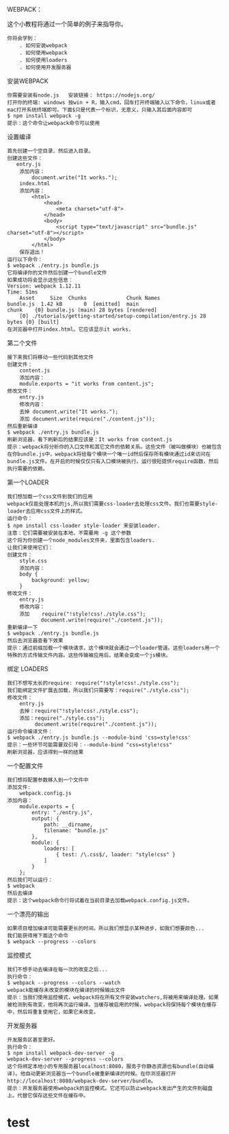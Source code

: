 WEBPACK：

这个小教程将通过一个简单的例子来指导你。

	你将会学到：
		. 如何安装webpack
		. 如何使用webpack
		. 如何使用loaders
		. 如何使用开发服务器
安装WEBPACK

	你需要安装有node.js   安装链接： https://nodejs.org/
	打开你的终端: windows 按win + R，输入cmd，回车打开终端输入以下命令，linux或者mac打开系统终端即可。下面$只是代表一个标识，无意义，只输入其后面内容即可
	$ npm install webpack -g
	提示：这个命令让webpack命令可以使用

设置编译

	首先创建一个空目录，然后进入目录。
	创建这些文件：
	   entry.js
		添加内容：
			document.write("It works.");
		index.html
		添加内容：
			<html>
			    <head>
			        <meta charset="utf-8">
			    </head>
			    <body>
			        <script type="text/javascript" src="bundle.js" charset="utf-8"></script>
			    </body>
			</html>
		保存退出！
	运行以下命令：
	$ webpack ./entry.js bundle.js
	它将编译你的文件然后创建一个bundle文件
	如果成功将会显示这些信息：
	Version: webpack 1.12.11
	Time: 51ms
	    Asset     Size  Chunks             Chunk Names
	bundle.js  1.42 kB       0  [emitted]  main
	chunk    {0} bundle.js (main) 28 bytes [rendered]
	    [0] ./tutorials/getting-started/setup-compilation/entry.js 28 bytes {0} [built]
	在浏览器中打开index.html。它应该显示it works.

第二个文件

	接下来我们将移动一些代码到其他文件
	创建文件：
		content.js
		添加内容：
		module.exports = "it works from content.js";
	修改文件：
		entry.js
		修改内容：
		去掉 document.write("It works.");
		添加 document.write(require("./content.js"));
	然后重新编译
	$ webpack ./entry.js bundle.js
	刷新浏览器，看下刷新后的结果应该是：It works from content.js
	提示：webpack将分析你的入口文件和其它文件的依赖关系。这些文件（被叫做模块）也被包含在你bundle.js中，webpack将给每个模块一个唯一id然后保存所有模块通过id来访问在bundle.js文件。在开启的时候仅仅只有入口模块被执行。运行很短提供require函数，然后执行需要的依赖。

第一个LOADER

	我们想加载一个css文件到我们的应用
	webpack仅能处理本机的js,所以我们需要css-loader去处理css文件。我们也需要style-loader去应用css文件上的样式。
	运行命令：
	$ npm install css-loader style-loader 来安装loader.
	注意：它们需要被安装在本地，不需要用 -g 这个参数
	这个将为你创建一个node_modules文件夹，里面包含loaders.
	让我们来使用它们：
	创建文件：
		style.css
		添加内容：
		body {
		    background: yellow;
		}
	修改文件：
		entry.js
		修改内容：
		添加    require("!style!css!./style.css");
  			   document.write(require("./content.js"));
	重新编译一下
	$ webpack ./entry.js bundle.js
	然后去浏览器查看下效果
	提示：通过前缀加载一个模块请求，这个模块就会通过一个loader管道。这些loaders用一个特殊的方式传输文件内容。这些传输被应用后，结果会变成一个js模块。

绑定 LOADERS

	我们不想写太长的require: require("!style!css!./style.css");
	我们能绑定文件扩展去加载，所以我们只需要写：require("./style.css");
	修改文件：
		entry.js
		去掉：require("!style!css!./style.css");
		添加：require("./style.css");
			 document.write(require("./content.js"));
    运行命令编译文件：
   	$ webpack ./entry.js bundle.js --module-bind 'css=style!css'
   	提示：一些环节可能需要双引号：--module-bind "css=style!css"
   	刷新浏览器，应该得到一样的结果

 一个配置文件

 	我们想将配置参数移入到一个文件中
 	添加文件:
 		webpack.config.js
 	添加内容：
 		module.exports = {
		    entry: "./entry.js",
		    output: {
		        path: __dirname,
		        filename: "bundle.js"
		    },
		    module: {
		        loaders: [
		            { test: /\.css$/, loader: "style!css" }
		        ]
		    }
		};
	然后我们可以运行：
	$ webpack
	然后去编译
	提示：这个webpack命令行将试着在当前目录去加载webpack.config.js文件。

一个漂亮的输出

	如果项目增加编译可能需要更长的时间。所以我们想显示某种进步，如我们想要颜色...
	我们能获得用下面这个命令
	$ webpack --progress --colors

监控模式

	我们不想手动去编译在每一次的改变之后...
	执行命令：
	$ webpack --progress --colors --watch
	webpack能缓存未改变的模块在编译的时候输出文件
	提示：当我们使用监控模式，webpack将在所有文件安装watchers,将被用来编译处理。如果被检测到有改变，他将再次运行编译。当缓存被启用的时候，webpack将保持每个模块在缓存中，然后将重复使用它，如果它未改变。

开发服务器

	开发服务区甚至更好。
	执行命令：
	$ npm install webpack-dev-server -g
	webpack-dev-server --progress --colors
	这个将绑定本地小的专用服务器localhost:8080，服务于你静态资源也有bundle(自动编译)。他自动更新浏览器当一个bundle被重新编译的时候。在你浏览器打开
	http://localhost:8080/webpack-dev-server/bundle。
	提示：开发服务器使用webpack的监控模式。它还可以防止webpack发出产生的文件到磁盘上。代替它保存这些文件在缓存中。

# test


